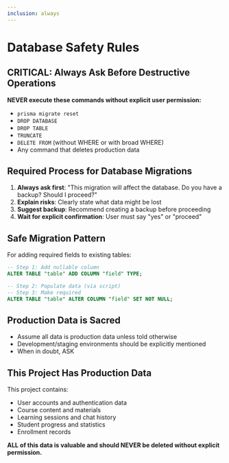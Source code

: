 ```yaml
---
inclusion: always
---
```


# Database Safety Rules

## CRITICAL: Always Ask Before Destructive Operations

**NEVER execute these commands without explicit user permission:**

- `prisma migrate reset`
- `DROP DATABASE`
- `DROP TABLE`
- `TRUNCATE`
- `DELETE FROM` (without WHERE or with broad WHERE)
- Any command that deletes production data

## Required Process for Database Migrations

1. **Always ask first**: "This migration will affect the database. Do you have a backup? Should I proceed?"
2. **Explain risks**: Clearly state what data might be lost
3. **Suggest backup**: Recommend creating a backup before proceeding
4. **Wait for explicit confirmation**: User must say "yes" or "proceed"

## Safe Migration Pattern

For adding required fields to existing tables:

```sql
-- Step 1: Add nullable column
ALTER TABLE "table" ADD COLUMN "field" TYPE;

-- Step 2: Populate data (via script)
-- Step 3: Make required
ALTER TABLE "table" ALTER COLUMN "field" SET NOT NULL;
```

## Production Data is Sacred

- Assume all data is production data unless told otherwise
- Development/staging environments should be explicitly mentioned
- When in doubt, ASK

## This Project Has Production Data

This project contains:

- User accounts and authentication data
- Course content and materials
- Learning sessions and chat history
- Student progress and statistics
- Enrollment records

**ALL of this data is valuable and should NEVER be deleted without explicit permission.**
